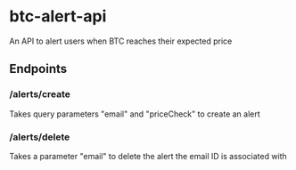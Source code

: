 # btc-alert-api
An API to alert users when BTC reaches their expected price

## Endpoints
### /alerts/create
Takes query parameters "email" and "priceCheck" to create an alert
### /alerts/delete
Takes a parameter "email" to delete the alert the email ID is associated with
